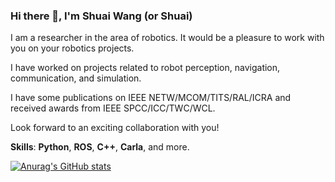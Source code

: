 ### Hi there 👋, I'm Shuai Wang (or Shuai)

I am a researcher in the area of robotics. It would be a pleasure to work with you on your robotics projects.

I have worked on projects related to robot perception, navigation, communication, and simulation.

I have some publications on IEEE NETW/MCOM/TITS/RAL/ICRA and received awards from IEEE SPCC/ICC/TWC/WCL.

Look forward to an exciting collaboration with you!

**Skills**: **Python**, **ROS**, **C++**, **Carla**, and more.

[![Anurag's GitHub stats](https://github-readme-stats.vercel.app/api?username=bearswang)](https://github.com/anuraghazra/github-readme-stats)
